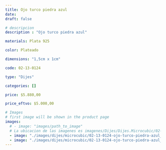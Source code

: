 ```yaml
---
title: Ojo turco piedra azul
date: 
draft: false

# descripcion
description : "Ojo turco piedra azul"

materials: Plata 925

color: Plateado

dimensions: "1,5cm x 1cm"

code: 02-13-0124

type: "Dijes"

categories: []

price: $5.880,00

price_eftvo: $5.000,00

# Images
# first image will be shown in the product page
images:
  # - image: "images/path_to_image"
  # La ubicacion de las imagenes es imagenes/Dijes/Dijes.Microcubic/02-13-0124-ojo-turco-piedra-azul
  - image: "./images/dijes/microcubic/02-13-0124-ojo-turco-piedra-azul_a.JPG"
  - image: "./images/dijes/microcubic/02-13-0124-ojo-turco-piedra-azul_b.JPG"
---
```

